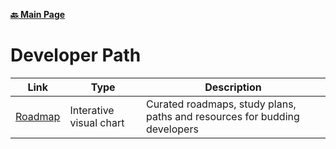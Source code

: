 **[:back: Main Page](README.md/)**

# Developer Path

| Link                           | Type                    | Description                                                               |
| ------------------------------ | ----------------------- | ------------------------------------------------------------------------- |
| [Roadmap](https://roadmap.sh/) | Interative visual chart | Curated roadmaps, study plans, paths and resources for budding developers |
